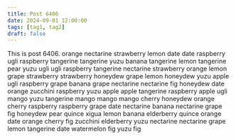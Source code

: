 ```yaml
---
title: Post 6406
date: 2024-09-01 12:00:00
tags: [tag1, tag2]
draft: false
---
```

This is post 6406.
orange
nectarine
strawberry
lemon
date
date
raspberry
ugli
raspberry
tangerine
tangerine
yuzu
banana
tangerine
lemon
tangerine
pear
yuzu
ugli
ugli
raspberry
tangerine
nectarine
strawberry
orange
lemon
grape
strawberry
strawberry
honeydew
grape
lemon
honeydew
yuzu
apple
ugli
raspberry
grape
banana
grape
nectarine
nectarine
fig
honeydew
date
orange
zucchini
raspberry
yuzu
apple
apple
tangerine
raspberry
apple
ugli
mango
yuzu
tangerine
mango
mango
mango
cherry
honeydew
orange
cherry
raspberry
raspberry
grape
date
nectarine
banana
nectarine
grape
fig
honeydew
pear
quince
xigua
lemon
banana
elderberry
quince
orange
date
orange
cherry
fig
zucchini
elderberry
yuzu
nectarine
nectarine
grape
lemon
tangerine
date
watermelon
fig
yuzu
fig
